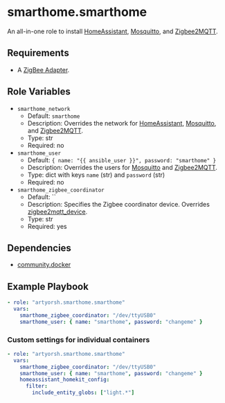 # smarthome.smarthome

An all-in-one role to install [HomeAssistant](../homeassistant/readme.md), [Mosquitto](../mosquitto/readme.md), and [Zigbee2MQTT](../zigbee2mqtt/readme.md).

## Requirements

- A <a href="https://www.zigbee2mqtt.io/guide/getting-started/#prerequisites" alt target="_blank">ZigBee Adapter</a>.

## Role Variables

- `smarthome_network`
  - Default: `smarthome`
  - Description: Overrides the network for [HomeAssistant](../homeassistant/readme.md#role-variables), [Mosquitto](../mosquitto/readme.md#role-variables), and [Zigbee2MQTT](../zigbee2mqtt/readme.md#role-variables).
  - Type: str
  - Required: no
- `smarthome_user`
  - Default: `{ name: "{{ ansible_user }}", password: "smarthome" }`
  - Description: Overrides the users for [Mosquitto](../mosquitto/readme.md#role-variables) and [Zigbee2MQTT](../zigbee2mqtt/readme.md#role-variables).
  - Type: dict with keys `name` (str) and `password` (str)
  - Required: no
- `smarthome_zigbee_coordinator`
  - Default: ``
  - Description: Specifies the Zigbee coordinator device. Overrides [zigbee2mqtt_device](../zigbee2mqtt/readme.md#role-variables).
  - Type: str
  - Required: yes

## Dependencies

- <a href="https://docs.ansible.com/ansible/latest/collections/community/docker/index.html" alt target="_blank">community.docker</a>

## Example Playbook

```yaml
- role: "artyorsh.smarthome.smarthome"
  vars:
    smarthome_zigbee_coordinator: "/dev/ttyUSB0"
    smarthome_user: { name: "smarthome", password: "changeme" }
```

### Custom settings for individual containers

```yaml
- role: "artyorsh.smarthome.smarthome"
  vars:
    smarthome_zigbee_coordinator: "/dev/ttyUSB0"
    smarthome_user: { name: "smarthome", password: "changeme" }
    homeassistant_homekit_config:
      filter:
        include_entity_globs: ["light.*"]
```
